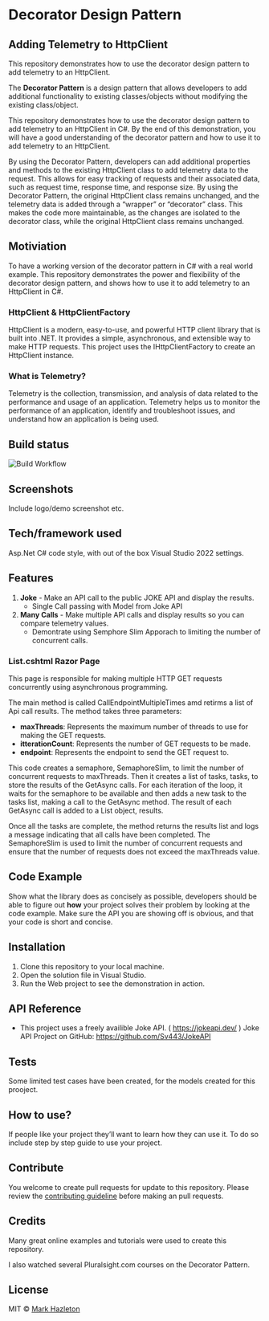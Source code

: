 # Decorator Design Pattern

## Adding Telemetry to HttpClient

This repository demonstrates how to use the decorator design pattern to add telemetry to an HttpClient. 

The **Decorator Pattern** is a design pattern that allows developers to add additional functionality to existing 
classes/objects without modifying the existing class/object. 

This repository demonstrates how to use the decorator design pattern to add telemetry 
to an HttpClient in C#. By the end of this demonstration, you will have a good understanding 
of the decorator pattern and how to use it to add telemetry to an HttpClient.

By using the Decorator Pattern, developers can add 
additional properties and methods to the existing HttpClient class to add telemetry data to the request. 
This allows for easy tracking of requests and their associated data, such as request time, response time, and response size. 
By using the Decorator Pattern, the original HttpClient class remains unchanged, and the telemetry data is added 
through a “wrapper” or “decorator” class. This makes the code more maintainable, as the changes are isolated to 
the decorator class, while the original HttpClient class remains unchanged.

## Motiviation
To have a working version of the decorator pattern in C# with a real world example.
This repository demonstrates the power and flexibility of the decorator design pattern, 
and shows how to use it to add telemetry to an HttpClient in C#. 


### HttpClient & HttpClientFactory
HttpClient is a modern, easy-to-use, and powerful HTTP client library that is built 
into .NET. It provides a simple, asynchronous, and extensible way to make HTTP requests.
This project uses the IHttpClientFactory to create an HttpClient instance. 


### What is Telemetry?
Telemetry is the collection, transmission, and analysis of data related to the performance and 
usage of an application. Telemetry helps us to monitor the performance of an application, 
identify and troubleshoot issues, and understand how an application is being used.


## Build status
![Build Workflow](https://github.com/markhazleton/HttpClientDecoratorPattern/actions/workflows/dotnet.yml/badge.svg)

## Screenshots
Include logo/demo screenshot etc.

## Tech/framework used
Asp.Net C# code style, with out of the box Visual Studio 2022 settings.

## Features
 1. **Joke**        - Make an API call to the public JOKE API and display the results.
    - Single Call passing with Model from Joke API
 1. **Many Calls**  - Make multiple API calls and display results so you can compare telemetry values. 
    - Demontrate using Semphore Slim Apporach to limiting the number of concurrent calls. 

### List.cshtml Razor Page
This page is responsible for making multiple HTTP GET requests concurrently using asynchronous programming. 

The main method is called CallEndpointMultipleTimes amd retirms a list of Api call results.
The method takes three parameters:
- **maxThreads**: Represents the maximum number of threads to use for making the GET requests.
- **itterationCount**: Represents the number of GET requests to be made.
- **endpoint**: Represents the endpoint to send the GET request to.

This code creates a semaphore, SemaphoreSlim, to limit the number of concurrent requests to maxThreads. 
Then it creates a list of tasks, tasks, to store the results of the GetAsync calls. 
For each iteration of the loop, it waits for the semaphore to be available and then adds a new task to the tasks list, 
making a call to the GetAsync method. 
The result of each GetAsync call is added to a List<HttpGetCallResults> object, results.

Once all the tasks are complete, the method returns the results list and logs a message indicating that all 
calls have been completed. The SemaphoreSlim is used to limit the number of concurrent requests and ensure 
that the number of requests does not exceed the maxThreads value.

## Code Example
Show what the library does as concisely as possible, developers should be able to figure out **how** your project solves their problem by looking at the code example. Make sure the API you are showing off is obvious, and that your code is short and concise.

## Installation
  1. Clone this repository to your local machine.
  1. Open the solution file in Visual Studio.
  1. Run the Web project to see the demonstration in action.

## API Reference
- This project uses a freely availible Joke API. ( https://jokeapi.dev/ ) Joke API Project on GitHub: https://github.com/Sv443/JokeAPI

## Tests
Some limited test cases have been created, for the models created for this prooject. 

## How to use?
If people like your project they’ll want to learn how they can use it. To do so include step by step guide to use your project.

## Contribute
You welcome to create pull requests for update to this repository.  Please review the  [contributing guideline](https://github.1com/markhazleton/HttpClientDecoratorPattern/blob/main/CONTRIBUTING.md) before making an pull requests.

## Credits
Many great online examples and tutorials were used to create this repository.

I also watched several Pluralsight.com courses on the Decorator Pattern.

## License
MIT © [Mark Hazleton](https://markhazleton.controlorigins.com)
